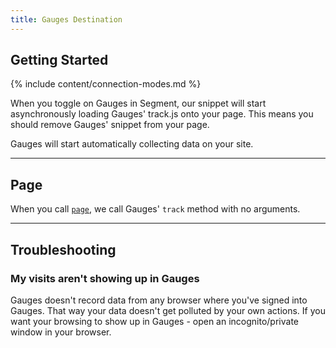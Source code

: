 ```yaml
---
title: Gauges Destination
---
```


## Getting Started

{% include content/connection-modes.md %}

When you toggle on Gauges in Segment, our snippet will start asynchronously loading Gauges' track.js onto your page. This means you should remove Gauges' snippet from your page.

Gauges will start automatically collecting data on your site.

- - -


## Page

When you call [`page`](/docs/spec/page/), we call Gauges' `track` method with no arguments.

- - -


## Troubleshooting


### My visits aren't showing up in Gauges

Gauges doesn't record data from any browser where you've signed into Gauges. That way your data doesn't get polluted by your own actions. If you want your browsing to show up in Gauges - open an incognito/private window in your browser.

